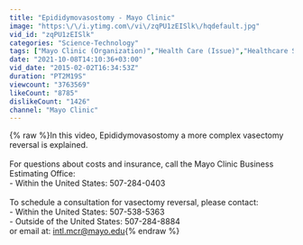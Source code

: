 ```yaml
---
title: "Epididymovasostomy - Mayo Clinic"
image: "https:\/\/i.ytimg.com\/vi\/zqPU1zEISlk\/hqdefault.jpg"
vid_id: "zqPU1zEISlk"
categories: "Science-Technology"
tags: ["Mayo Clinic (Organization)","Health Care (Issue)","Healthcare Science (Field Of Study)"]
date: "2021-10-08T14:10:36+03:00"
vid_date: "2015-02-02T16:34:53Z"
duration: "PT2M19S"
viewcount: "3763569"
likeCount: "8785"
dislikeCount: "1426"
channel: "Mayo Clinic"
---
```

{% raw %}In this video, Epididymovasostomy a more complex vasectomy reversal is explained.<br /><br />For questions about costs and insurance, call the Mayo Clinic Business Estimating Office: <br />- Within the United States: 507-284-0403<br /><br />To schedule a consultation for vasectomy reversal, please contact:<br />- Within the United States: 507-538-5363<br />- Outside of the United States: 507-284-8884 <br />  or email at:  intl.mcr@mayo.edu{% endraw %}
